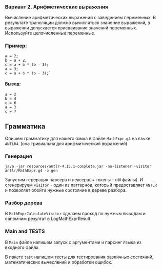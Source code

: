 ### Вариант 2. Арифметические выражения
Вычисление арифметических выражений с заведением переменных.
В результате трансляции должно вычисляться значение выражений, в выражении допускается
присваивание значений переменных. Используйте целочисленные переменные.

### Пример:
    a = 2;
    b = a + 2;
    c = a + b * (b - 3);
    a = 3;
    c = a + b * (b - 3);`
#### Вывод:
    a = 2
    b = 4
    c = 6
    a = 3
    c = 7

## Грамматика
Опишем грамматику для нашего языка в файле `MathExpr.g4` на языке `ANTLR4`.
(она тривиальна для арифмитический выражений)

### Генерация
`java -jar resources/antlr-4.13.1-complete.jar -no-listener -visitor antlr/MathExpr.g4 -o gen`

Запустим герерация парсера и лексера( + токены - util файлы). И сгенерируем `visitor` - 
один из паттернов, который предоставляет `ANTLR` и позволяет обойти нужные состояние в дереве разбора.


### Разбор дерева
В `MathExprCalculateVisitor` сделаем проход по нужным выводам и сапомним резултат в LogMathExprResult.

### Main and TESTS
В `Main` файле напишем запуск с аргументами и парсинг языка из входного файла.

В пакете `test` напишем тесты для тестирования различных состояний, математических вычеслений и обработки ощибок.





